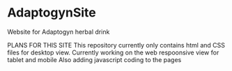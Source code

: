 # AdaptogynSite
Website for Adaptogyn herbal drink


PLANS FOR THIS SITE
This repository currently only contains html and CSS files for desktop view.
Currently working on the web respoonsive view for tablet and mobile
Also adding javascript coding to the pages
